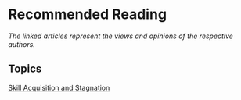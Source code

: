 # Recommended Reading

*The linked articles represent the views and opinions of the respective authors.*

## Topics

[Skill Acquisition and Stagnation](Skill%20Acquisition%20and%20Stagnation.md)
